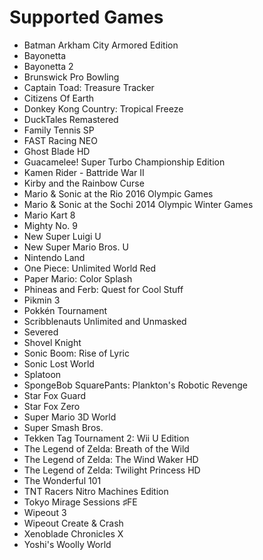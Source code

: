 # Supported Games
- Batman Arkham City Armored Edition
- Bayonetta
- Bayonetta 2
- Brunswick Pro Bowling
- Captain Toad: Treasure Tracker
- Citizens Of Earth
- Donkey Kong Country: Tropical Freeze
- DuckTales Remastered
- Family Tennis SP
- FAST Racing NEO
- Ghost Blade HD
- Guacamelee! Super Turbo Championship Edition
- Kamen Rider - Battride War II
- Kirby and the Rainbow Curse
- Mario & Sonic at the Rio 2016 Olympic Games
- Mario & Sonic at the Sochi 2014 Olympic Winter Games
- Mario Kart 8
- Mighty No. 9
- New Super Luigi U
- New Super Mario Bros. U
- Nintendo Land
- One Piece: Unlimited World Red
- Paper Mario: Color Splash
- Phineas and Ferb: Quest for Cool Stuff
- Pikmin 3
- Pokkén Tournament
- Scribblenauts Unlimited and Unmasked
- Severed
- Shovel Knight
- Sonic Boom: Rise of Lyric
- Sonic Lost World
- Splatoon
- SpongeBob SquarePants: Plankton's Robotic Revenge
- Star Fox Guard
- Star Fox Zero
- Super Mario 3D World
- Super Smash Bros.
- Tekken Tag Tournament 2: Wii U Edition
- The Legend of Zelda: Breath of the Wild
- The Legend of Zelda: The Wind Waker HD
- The Legend of Zelda: Twilight Princess HD
- The Wonderful 101
- TNT Racers Nitro Machines Edition
- Tokyo Mirage Sessions ♯FE
- Wipeout 3
- Wipeout Create & Crash
- Xenoblade Chronicles X
- Yoshi's Woolly World
